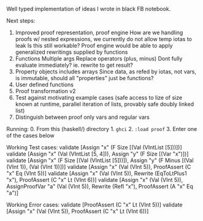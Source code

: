 Well typed implementation of ideas I wrote in black FB notebook.

Next steps:
1. Improved proof representation, proof engine
    How are we handling proofs w/ nested expressions, we currently do not allow temp iotas to leak
        Is this still workable?
    Proof engine would be able to apply generalized rewritings supplied by functions
2. Functions
    Multiple args
    Replace operators (plus, minus)
    Dont fully evaluate immediately? ie. rewrite to get result?
3. Property objects
    includes arrays
    Since data, as refed by iotas, not vars, is immutable, should all "properties" just be functions?
4. User defined functions
5. Proof transformation v2
6. Test against motivating example cases (safe access to lize of size known at runtime, parallel iteration of lists, provably safe doubly linked list)
7. Distinguish between proof only vars and regular vars

Running:
    0. From this (haskell/) directory
    1. `ghci`
    2. `:load proof`
    3. Enter one of the cases below

Working Test cases:
    validate [Assign "x" (F Size [(Val (VIntList [5]))])]
    validate [Assign "x" (Val (VIntList [5, 4])), Assign "y" (F Size [(Var "x")])]
    validate [Assign "x" (F Size [(Val (VIntList [5]))]), Assign "y" (F Minus [(Val (VInt 1)), (Val (VInt 1))])]
    validate [Assign "x" (Val (VInt 5)),  ProofAssert (C "x" Eq (VInt 5))]
    validate [Assign "x" (Val (VInt 5)), Rewrite (EqToLtPlus1 "x"), ProofAssert (C "x" Lt (VInt 6))]
    validate [Assign "x" (Val (VInt 5)), AssignProofVar "a" (Val (VInt 5)), Rewrite (Refl "x"), ProofAssert (A "x" Eq "a")]

Working Error cases:
    validate [ProofAssert (C "x" Lt (VInt 5))]
    validate [Assign "x" (Val (VInt 5)), ProofAssert (C "x" Lt (VInt 6))]
    